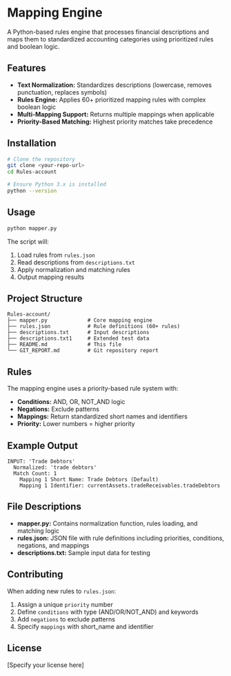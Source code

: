 # Mapping Engine

A Python-based rules engine that processes financial descriptions and maps them to standardized accounting categories using prioritized rules and boolean logic.

## Features

- **Text Normalization:** Standardizes descriptions (lowercase, removes punctuation, replaces symbols)
- **Rules Engine:** Applies 60+ prioritized mapping rules with complex boolean logic
- **Multi-Mapping Support:** Returns multiple mappings when applicable
- **Priority-Based Matching:** Highest priority matches take precedence

## Installation

```bash
# Clone the repository
git clone <your-repo-url>
cd Rules-account

# Ensure Python 3.x is installed
python --version
```

## Usage

```bash
python mapper.py
```

The script will:
1. Load rules from `rules.json`
2. Read descriptions from `descriptions.txt`
3. Apply normalization and matching rules
4. Output mapping results

## Project Structure

```
Rules-account/
├── mapper.py             # Core mapping engine
├── rules.json            # Rule definitions (60+ rules)
├── descriptions.txt      # Input descriptions
├── descriptions.txt1     # Extended test data
├── README.md             # This file
└── GIT_REPORT.md         # Git repository report
```

## Rules

The mapping engine uses a priority-based rule system with:
- **Conditions:** AND, OR, NOT_AND logic
- **Negations:** Exclude patterns
- **Mappings:** Return standardized short names and identifiers
- **Priority:** Lower numbers = higher priority

## Example Output

```
INPUT: 'Trade Debtors'
  Normalized: 'trade debtors'
  Match Count: 1
    Mapping 1 Short Name: Trade Debtors (Default)
    Mapping 1 Identifier: currentAssets.tradeReceivables.tradeDebtors
```

## File Descriptions

- **mapper.py:** Contains normalization function, rules loading, and matching logic
- **rules.json:** JSON file with rule definitions including priorities, conditions, negations, and mappings
- **descriptions.txt:** Sample input data for testing

## Contributing

When adding new rules to `rules.json`:
1. Assign a unique `priority` number
2. Define `conditions` with type (AND/OR/NOT_AND) and keywords
3. Add `negations` to exclude patterns
4. Specify `mappings` with short_name and identifier

## License

[Specify your license here]

